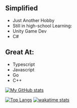 ## Simplified
- Just Another Hobby
- Still in high-school
Learning:
- Unity Game Dev
- C#
## Great At:
- Typescript
- Javascript
- Go
- C++ 

[![My GitHub stats](https://github-readme-stats.vercel.app/api?username=nottimisreal&show_icons=true&theme=dark&langs_count=10)](https://github.com/nottimisreal/nottimisreal)


[![Top Langs](https://github-readme-stats.vercel.app/api/top-langs/?username=nottimisreal&show_icons=true&theme=dark&langs_count=10&layout=compact)](https://github.com/nottimisreal/nottimisreal)
[![wakatime stats](https://github-readme-stats.vercel.app/api/wakatime?username=nottimisreal&show_icons=true&theme=dark&langs_count=10)](https://github.com/nottimisreal/nottimisreal)

